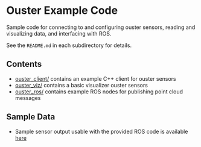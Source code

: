 # Ouster Example Code
Sample code for connecting to and configuring ouster sensors, reading and
visualizing data, and interfacing with ROS.

See the `README.md` in each subdirectory for details.

## Contents
* [ouster_client/](ouster_client/README.md) contains an example C++ client for ouster sensors
* [ouster_viz/](ouster_viz/README.md) contains a basic visualizer ouster sensors
* [ouster_ros/](ouster_ros/README.md) contains example ROS nodes for publishing point cloud messages

## Sample Data
* Sample sensor output usable with the provided ROS code is available
  [here](https://data.ouster.io/sample-data-1.13)
